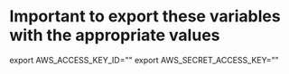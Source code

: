 # Important to export these variables with the appropriate values
export AWS_ACCESS_KEY_ID=""
export AWS_SECRET_ACCESS_KEY=""
